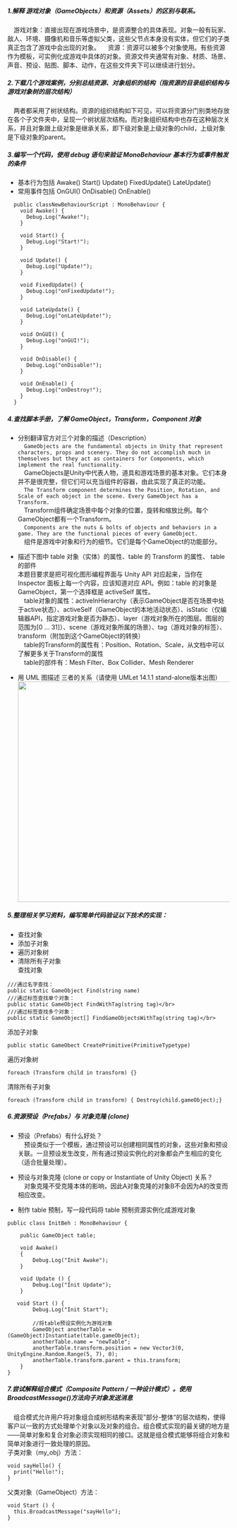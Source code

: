 ##### 1.解释 游戏对象（GameObjects）和资源（Assets）的区别与联系。</br>
&emsp;游戏对象：直接出现在游戏场景中，是资源整合的具体表现。对象一般有玩家、敌人、环境、摄像机和音乐等虚拟父类，这些父节点本身没有实体，但它们的子类真正包含了游戏中会出现的对象。 
&emsp;资源：资源可以被多个对象使用。有些资源作为模板，可实例化成游戏中具体的对象。资源文件夹通常有对象、材质、场景、声音、预设、贴图、脚本、动作，在这些文件夹下可以继续进行划分。

##### 2.下载几个游戏案例，分别总结资源、对象组织的结构（指资源的目录组织结构与游戏对象树的层次结构）
&emsp;两者都采用了树状结构。资源的组织结构如下可见，可以将资源分门别类地存放在各个子文件夹中，呈现一个树状层次结构。而对象组织结构中也存在这种层次关系，并且对象跟上级对象是继承关系，即下级对象是上级对象的child，上级对象是下级对象的parent。 

##### 3.编写一个代码，使用 debug 语句来验证 MonoBehaviour 基本行为或事件触发的条件
* 基本行为包括 Awake() Start() Update() FixedUpdate() LateUpdate()
* 常用事件包括 OnGUI() OnDisable() OnEnable()
```
  public classNewBehaviourScript : MonoBehaviour {
    void Awake() {
      Debug.Log("Awake!");
    }
		
    void Start() {
      Debug.Log("Start!");
    }
		
    void Update() {
      Debug.Log("Update!");
    }
		
    void FixedUpdate() {
      Debug.Log("onFixedUpdate!");
    }

    void LateUpdate() {
      Debug.Log("onLateUpdate!");
    }

    void OnGUI() {
      Debug.Log("onGUI!");
    }

    void OnDisable() {
      Debug.Log("onDisable!");
    }

    void OnEnable() {
      Debug.Log("onDestroy!");
    }
  }
  ```

##### 4.查找脚本手册，了解 GameObject，Transform，Component 对象
* 分别翻译官方对三个对象的描述（Description）</br>
&emsp;```GameObjects are the fundamental objects in Unity that represent characters, props and scenery. They do not accomplish much in themselves but they act as containers for Components, which implement the real functionality.```</br>
&emsp;GameObjects是Unity中代表人物，道具和游戏场景的基本对象。它们本身并不是很完整，但它们可以充当组件的容器，由此实现了真正的功能。</br>
&emsp;```The Transform component determines the Position, Rotation, and Scale of each object in the scene. Every GameObject has a Transform.```</br>
&emsp;Transform组件确定场景中每个对象的位置，旋转和缩放比例。每个GameObject都有一个Transform。</br>
&emsp;```Components are the nuts & bolts of objects and behaviors in a game. They are the functional pieces of every GameObject.```</br>
&emsp;组件是游戏中对象和行为的细节。它们是每个GameObject的功能部分。</br>
	
* 描述下图中 table 对象（实体）的属性、table 的 Transform 的属性、 table 的部件</br>
本题目要求是把可视化图形编程界面与 Unity API 对应起来，当你在 Inspector 面板上每一个内容，应该知道对应 API。例如：table 的对象是 GameObject，第一个选择框是 activeSelf 属性。</br>
&emsp;table对象的属性：activeInHierarchy（表示GameObject是否在场景中处于active状态）、activeSelf（GameObject的本地活动状态）、isStatic（仅编辑器API，指定游戏对象是否为静态）、layer（游戏对象所在的图层。图层的范围为[0 … 31]）、scene（游戏对象所属的场景）、tag（游戏对象的标签）、transform（附加到这个GameObject的转换）</br>
&emsp;table的Transform的属性有：Position、Rotation、Scale，从文档中可以了解更多关于Transform的属性</br>
&emsp;table的部件有：Mesh Filter、Box Collider、Mesh Renderer</br>

* 用 UML 图描述 三者的关系（请使用 UMLet 14.1.1 stand-alone版本出图）</br>
  <img src=https://raw.githubusercontent.com/Linjz/Unity3d-Homework1/master/.gitignore/UML.jpg width=500 />

##### 5.整理相关学习资料，编写简单代码验证以下技术的实现：
* 查找对象
* 添加子对象
* 遍历对象树
* 清除所有子对象</br>
查找对象
```
///通过名字查找：
public static GameObject Find(string name)
///通过标签查找单个对象：
public static GameObject FindWithTag(string tag)</br>
///通过标签查找多个对象：
public static GameObject[] FindGameObjectsWithTag(string tag)</br>
```
添加子对象
```
public static GameObect CreatePrimitive(PrimitiveTypetype)
```
遍历对象树
```
foreach (Transform child in transform) {}
```
清除所有子对象
```
foreach (Transform child in transform) { Destroy(child.gameObject);}
```

##### 6.资源预设（Prefabs）与 对象克隆 (clone)
* 预设（Prefabs）有什么好处？</br>
&emsp;预设类似于一个模板，通过预设可以创建相同属性的对象，这些对象和预设关联。一旦预设发生改变，所有通过预设实例化的对象都会产生相应的变化（适合批量处理）。
	
* 预设与对象克隆 (clone or copy or Instantiate of Unity Object) 关系？</br>
&emsp;对象克隆不受克隆本体的影响，因此A对象克隆的对象B不会因为A的改变而相应改变。
	
* 制作 table 预制，写一段代码将 table 预制资源实例化成游戏对象</br>
```
public class InitBeh : MonoBehaviour {

    public GameObject table;

    void Awake()
    {
        Debug.Log("Init Awake");
    }
    
    void Update () {
        Debug.Log("Init Update");
    }

   void Start () {
        Debug.Log("Init Start");

        //将table预设实例化为游戏对象
        GameObject anotherTable = (GameObject)Instantiate(table.gameObject);
        anotherTable.name = "newTable";
        anotherTable.transform.position = new Vector3(0, UnityEngine.Random.Range(5, 7), 0);
        anotherTable.transform.parent = this.transform;
    }
}
```
	
##### 7.尝试解释组合模式（Composite Pattern / 一种设计模式）。使用 BroadcastMessage()方法向子对象发送消息
&emsp;组合模式允许用户将对象组合成树形结构来表现”部分-整体“的层次结构，使得客户以一致的方式处理单个对象以及对象的组合。组合模式实现的最关键的地方是——简单对象和复合对象必须实现相同的接口。这就是组合模式能够将组合对象和简单对象进行一致处理的原因。</br>
子类对象（my_obj）方法：</br>
```
void sayHello() {
  print("Hello!");
}
```
父类对象（GameObject）方法：</br>
```
void Start () {
  this.BroadcastMessage("sayHello");
}
```
